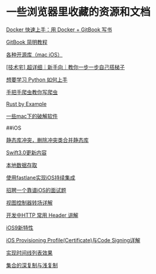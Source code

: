 # 一些浏览器里收藏的资源和文档


[Docker 快速上手：用 Docker + GitBook 写书](http://www.tinylab.org/docker-quick-start-docker-gitbook-writing-a-book/)

[GitBook 简明教程](http://www.chengweiyang.cn/gitbook/index.html)

[各种开源库（mac iOS）](https://github.com/Tim9Liu9/TimLiu-iOS)

[[技术宅] 超详细｜新手向｜教你一步一步自己搭梯子](https://www.douban.com/note/534163924/)

[想要学习 Python 如何上手](http://www.v2ex.com/t/294275#reply7)

[手把手爬虫教你写爬虫](http://www.v2ex.com/t/295512#reply33)

[Rust by Example](http://rustbyexample.com/index.html)

[一些mac下的破解软件](http://www.sdifenzhou.com)

##iOS

[静态库冲突，删除冲突类合并静态库](http://angelolloqui.com/blog/31-How-to-fix-a-Duplicated-Symbols-error-on-binary-files)

[Swift3.0更新内容](http://codecloud.net/10108.html)

[本地数据存取](http://www.jianshu.com/p/a3eeae99e902)

[使用fastlane实现iOS持续集成](https://everettjf.github.io/2015/09/08/ios-ci-with-fastlane)

[招聘一个靠谱iOS的面试题](https://github.com/ChenYilong/iOSInterviewQuestions/blob/master/01《招聘一个靠谱的iOS》面试题参考答案/《招聘一个靠谱的iOS》面试题参考答案（上）.md)

[视图控制器转场详解](http://blog.devtang.com/2016/03/13/iOS-transition-guide/)

[开发中HTTP 常用 Header 讲解](http://bbs.9ria.com/thread-206414-1-1.html)

[iOS9新特性](https://github.com/ChenYilong/iOS9AdaptationTips)

[iOS Provisioning Profile(Certificate)与Code Signing详解](http://blog.csdn.net/phunxm/article/details/42685597)

[实现时间线列表效果](http://www.cocoachina.com/ios/20160606/16606.html)

[集合的深复制与浅复制](https://www.zybuluo.com/MicroCai/note/50592)


